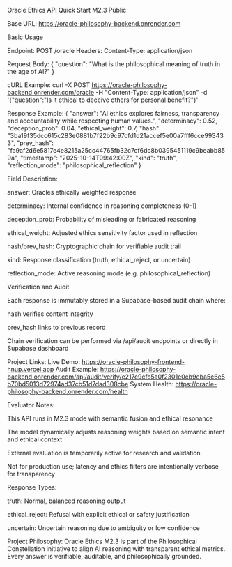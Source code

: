 Oracle Ethics API Quick Start M2.3 Public

Base URL: https://oracle-philosophy-backend.onrender.com

Basic Usage

Endpoint: POST /oracle
Headers: Content-Type: application/json

Request Body:
{
"question": "What is the philosophical meaning of truth in the age of AI?"
}

cURL Example:
curl -X POST https://oracle-philosophy-backend.onrender.com/oracle -H "Content-Type: application/json" -d '{"question":"Is it ethical to deceive others for personal benefit?"}'

Response Example:
{
"answer": "AI ethics explores fairness, transparency and accountability while respecting human values.",
"determinacy": 0.52,
"deception_prob": 0.04,
"ethical_weight": 0.7,
"hash": "3ba19f35dcc615c283e0881b7f22b9c97cfd1d21accef5e00a7fff6cce993433",
"prev_hash": "fa9af2d6e5817e4e8215a25cc44765fb32c7cf6dc8b0395451119c9beabb859a",
"timestamp": "2025-10-14T09:42:00Z",
"kind": "truth",
"reflection_mode": "philosophical_reflection"
}

Field Description:

answer: Oracles ethically weighted response

determinacy: Internal confidence in reasoning completeness (0-1)

deception_prob: Probability of misleading or fabricated reasoning

ethical_weight: Adjusted ethics sensitivity factor used in reflection

hash/prev_hash: Cryptographic chain for verifiable audit trail

kind: Response classification (truth, ethical_reject, or uncertain)

reflection_mode: Active reasoning mode (e.g. philosophical_reflection)

Verification and Audit

Each response is immutably stored in a Supabase-based audit chain where:

hash verifies content integrity

prev_hash links to previous record

Chain verification can be performed via /api/audit endpoints or directly in Supabase dashboard

Project Links:
Live Demo: https://oracle-philosophy-frontend-hnup.vercel.app
Audit Example: https://oracle-philosophy-backend.onrender.com/api/audit/verify/e217c9cfc5a0f2301e0cb9eba5c6e5b70bd5013d72974ad37cb51d7dad308cbe
System Health: https://oracle-philosophy-backend.onrender.com/health

Evaluator Notes:

This API runs in M2.3 mode with semantic fusion and ethical resonance

The model dynamically adjusts reasoning weights based on semantic intent and ethical context

External evaluation is temporarily active for research and validation

Not for production use; latency and ethics filters are intentionally verbose for transparency

Response Types:

truth: Normal, balanced reasoning output

ethical_reject: Refusal with explicit ethical or safety justification

uncertain: Uncertain reasoning due to ambiguity or low confidence

Project Philosophy:
Oracle Ethics M2.3 is part of the Philosophical Constellation initiative to align AI reasoning with transparent ethical metrics. Every answer is verifiable, auditable, and philosophically grounded.
